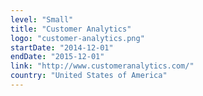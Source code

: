 ```yaml
---
level: "Small"
title: "Customer Analytics"
logo: "customer-analytics.png"
startDate: "2014-12-01"
endDate: "2015-12-01"
link: "http://www.customeranalytics.com/"
country: "United States of America"
---
```

